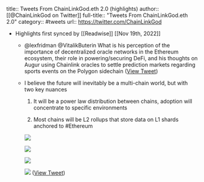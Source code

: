title:: Tweets From ChainLinkGod.eth 2.0 (highlights)
author:: [[@ChainLinkGod on Twitter]]
full-title:: "Tweets From ChainLinkGod.eth 2.0"
category:: #tweets
url:: https://twitter.com/ChainLinkGod

- Highlights first synced by [[Readwise]] [[Nov 19th, 2022]]
	- @lexfridman @VitalikButerin What is his perception of the importance of decentralized oracle networks in the Ethereum ecosystem, their role in powering/securing DeFi, and his thoughts on Augur using Chainlink oracles to settle prediction markets regarding sports events on the Polygon sidechain ([View Tweet](https://twitter.com/ChainLinkGod/status/1397979639662866434))
	- I believe the future will inevitably be a multi-chain world, but with two key nuances
	  
	  1. It will be a power law distribution between chains, adoption will concentrate to specific environments
	  
	  2. Most chains will be L2 rollups that store data on L1 shards anchored to #Ethereum 
	  
	  ![](https://pbs.twimg.com/media/E2vKhrdVoAc6VfB.jpg) 
	  
	  ![](https://pbs.twimg.com/media/E2vKhzMVEAgMzMU.jpg) 
	  
	  ![](https://pbs.twimg.com/media/E2vKh7TVEAEbl9J.jpg) 
	  
	  ![](https://pbs.twimg.com/media/E2vKiDLVoAM7QJL.jpg) ([View Tweet](https://twitter.com/ChainLinkGod/status/1399434796799987718))